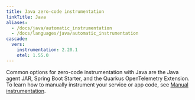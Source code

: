 ```yaml
---
title: Java zero-code instrumentation
linkTitle: Java
aliases:
  - /docs/java/automatic_instrumentation
  - /docs/languages/java/automatic_instrumentation
cascade:
  vers:
    instrumentation: 2.20.1
    otel: 1.55.0
---
```


Common options for zero-code instrumentation with Java are the Java agent JAR,
Spring Boot Starter, and the Quarkus OpenTelemetry Extension. To learn how to
manually instrument your service or app code, see
[Manual instrumentation](/docs/languages/java/instrumentation/).
